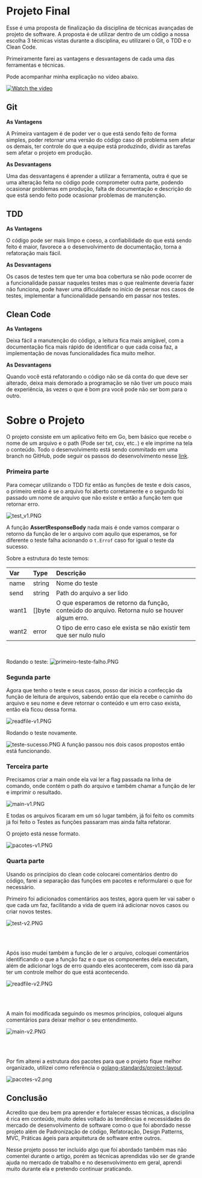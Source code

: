 # Projeto Final
Esse é uma proposta de finalização da disciplina de técnicas avançadas de projeto de software.
A proposta é de utilizar dentro de um código a nossa escolha 3 técnicas vistas durante a disciplina, eu utilizarei o Git, o TDD e o Clean Code. 

Primeiramente farei as vantagens e desvantagens de cada uma das ferramentas e técnicas.

Pode acompanhar minha explicação no vídeo abaixo.

 [![Watch the video](https://n.i.uol.com.br/empregos/2013/01/09/homer-simpson-1357742046904_615x300.jpg)](https://www.youtube.com/watch?v=JeQuelXsUYA)


## Git

**As Vantagens**

A Primeira vantagem é de poder ver o que está sendo feito de forma simples, poder retornar uma versão do código caso dê problema sem afetar os demais, ter controle do que a equipe está produzindo, dividir as tarefas sem afetar o projeto em produção.

**As Desvantagens**

Uma das desvantagens é aprender a utilizar a ferramenta, outra é que se uma alteração feita no código pode comprometer outra parte, podendo ocasionar problemas em produção, falta de documentação e descrição do que está sendo feito pode ocasionar problemas de manutenção.

## TDD

**As Vantagens**

O código pode ser mais limpo e coeso, a confiabilidade do que está sendo feito é maior, favorece a o desenvolvimento de documentação, torna a refatoração mais fácil.

**As Desvantagens**

Os casos de testes tem que ter uma boa cobertura se não pode ocorrer de a funcionalidade passar naqueles testes mas o que realmente deveria fazer não funciona, pode haver uma dificuldade no início de pensar nos casos de testes, implementar a funcionalidade pensando em passar nos testes.

## Clean Code

**As Vantagens**

Deixa fácil a manutenção do código, a leitura fica mais amigável, com a documentação fica mais rápido de identificar o que cada coisa faz, a implementação de novas funcionalidades fica muito melhor.

**As Desvantagens**

Quando você está refatorando o código não se dá conta do que deve ser alterado, deixa mais demorado a programação se não tiver um pouco mais de experiência, às vezes o que é bom pra você pode não ser bom para o outro.

# Sobre o Projeto
O projeto consiste em um aplicativo feito em Go, bem básico que recebe o nome de um arquivo e o path (Pode ser txt, csv, etc..) e ele imprime na tela o conteúdo. Todo o desenvolvimento está sendo commitado em uma branch no GitHub, pode seguir os passos do desenvolvimento nesse [link](https://github.com/LucasCostakt/Tecnicas-Avancadas-de-Projeto-de-Software/tree/Projeto-Final/Projeto-Final).

### Primeira parte
Para começar utilizando o TDD fiz então as funções de teste e dois casos, o primeiro então é se o arquivo foi aberto corretamente e o segundo foi passado um nome de arquivo que não existe e então a função tem que retornar erro.

![test_v1.PNG](images/test_v1.PNG)

A função **AssertResponseBody** nada mais é onde vamos comparar o retorno da função de ler o arquivo com aquilo que esperamos, se for diferente o teste falha acionando o ```t.Errof``` caso for igual o teste da sucesso.

Sobre a estrutura do teste temos:

Var         | Type        | Descrição
:-------    | :---------  |:---------
name        | string      | Nome do teste
send        | string      | Path do arquivo a ser lido
want1       | []byte      | O que esperamos de retorno da função, conteúdo do arquivo. Retorna nulo se houver algum erro.
want2       | error      |O tipo de erro caso ele exista se não existir tem que ser nulo nulo

<br>

Rodando o teste:
![primeiro-teste-falho.PNG](images/primeiro-teste-falho.PNG)

### Segunda parte
Agora que tenho o teste e seus casos, posso dar inicio a confecção da função de leitura de arquivos, sabendo então que ela recebe o caminho do arquivo e seu nome e deve retornar o conteúdo e um erro caso exista, então ela ficou dessa forma.

![readfile-v1.PNG](images/readfile-v1.PNG)

Rodando o teste novamente.

![teste-sucesso.PNG](images/teste-sucesso.PNG)
A função passou nos dois casos propostos então está funcionando.

### Terceira parte

Precisamos criar a main onde ela vai ler a flag passada na linha de comando, onde contém o path do arquivo e também chamar a função de ler e imprimir o resultado.

![main-v1.PNG](images/main-v1.PNG)

E todas os arquivos ficaram em um só lugar também, já foi feito os commits já foi feito o Testes as funções passaram mas ainda falta refatorar.

O projeto está nesse formato.

![pacotes-v1.PNG](images/pacotes-v1.PNG)

### Quarta parte

Usando os princípios do clean code colocarei comentários dentro do código, farei a separação das funções em pacotes e reformularei o que for necessário.

Primeiro foi adicionados comentários aos testes, agora quem ler vai saber o que cada um faz, facilitando a vida de quem irá adicionar novos casos ou criar novos testes.

![test-v2.PNG](images/test-v2.PNG)

<br>
<br>

Após isso mudei também a função de ler o arquivo, coloquei comentários identificando o que a função faz e o que os componentes dela executam, além de adicionar logs de erro quando eles acontecerem, com isso dá para ter um controle melhor do que está acontecendo.

![readfile-v2.PNG](images/readfile-v2.PNG)

<br>
<br>

A main foi modificada seguindo os mesmos princípios, coloquei alguns comentários para deixar melhor o seu entendimento.

![main-v2.PNG](images/main-v2.PNG)

<br>
<br>

Por fim alterei a estrutura dos pacotes para que o projeto fique melhor organizado, utilizei como referência o [golang-standards/project-layout](https://github.com/golang-standards/project-layout).

![pacotes-v2.png](images/pacotes-v2.png)

## Conclusão

Acredito que deu bem pra aprender e fortalecer essas técnicas, a disciplina é rica em conteúdo, muito deles voltado às tendências e necessidades do mercado de desenvolvimento de software como o que foi abordado nesse projeto além de Padronização de código, Refatoração, Design Patterns, MVC, 
Práticas ágeis para arquitetura de software entre outros.

Nesse projeto posso ter incluído algo que foi abordado também mas não comentei durante o artigo, porém as técnicas aprendidas vão ser de grande ajuda no mercado de trabalho e no desenvolvimento em geral, aprendi muito durante ela e pretendo continuar praticando.
